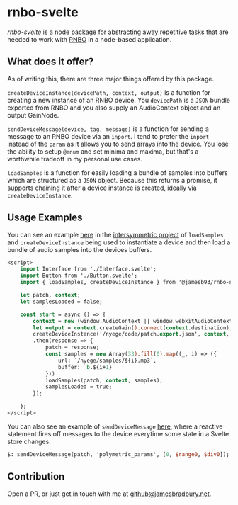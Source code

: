 # rnbo-svelte

*rnbo-svelte* is a node package for abstracting away repetitive tasks that are needed to work with [RNBO](https://www.npmjs.com/package/@rnbo/js) in a node-based application.

## What does it offer?

As of writing this, there are three major things offered by this package.

`createDeviceInstance(devicePath, context, output)` is a function for creating a new instance of an RNBO device. You `devicePath` is a `JSON` bundle exported from RNBO and you also supply an AudioContext object and an output GainNode.

`sendDeviceMessage(device, tag, message)` is a function for sending a message to an RNBO device via an `inport`. I tend to prefer the `inport` instead of the `param` as it allows you to send arrays into the device. You lose the ability to setup `@enum` and set minima and maxima, but that's a worthwhile tradeoff in my personal use cases.

`loadSamples` is a function for easily loading a bundle of samples into buffers which are structured as a `JSON` object. Because this returns a promise, it supports chaining it after a device instance is created, ideally via `createDeviceInstance`.

## Usage Examples

You can see an example [here](https://github.com/intersymmetric/intersymmetric/blob/643dd20aee8ff6f3df2c936469940ec192ecf1c9/src/lib/nyege/Instance.svelte#L1) in the [intersymmetric project](https://intersymmetric.xyz/nnnb) of `loadSamples` and `createDeviceInstance` being used to instantiate a device and then load a bundle of audio samples into the devices buffers.

```sv
<script>
    import Interface from './Interface.svelte';
    import Button from './Button.svelte';
    import { loadSamples, createDeviceInstance } from '@jamesb93/rnbo-svelte';

    let patch, context;
    let samplesLoaded = false;

    const start = async () => {
        context = new (window.AudioContext || window.webkitAudioContext)();
        let output = context.createGain().connect(context.destination);
        createDeviceInstance('/nyege/code/patch.export.json', context, output)
        .then(response => {
            patch = response;
            const samples = new Array(33).fill(0).map((_, i) => ({
                url: `/nyege/samples/${i}.mp3`,
                buffer: `b.${i+1}`
            }))
            loadSamples(patch, context, samples);
            samplesLoaded = true;
        });

    };
</script>
```

You can also see an example of `sendDeviceMessage` [here](https://github.com/intersymmetric/intersymmetric/blob/643dd20aee8ff6f3df2c936469940ec192ecf1c9/src/lib/nyege/interface/A/Module.svelte#L72), where a reactive statement fires off messages to the device everytime some state in a Svelte store changes.

```sv
$: sendDeviceMessage(patch, 'polymetric_params', [0, $range0, $div0]);
```

## Contribution

Open a PR, or just get in touch with me at github@jamesbradbury.net.

